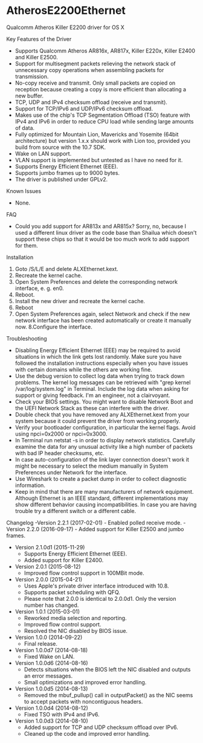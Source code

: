 AtherosE2200Ethernet
====================

Qualcomm Atheros Killer E2200 driver for OS X

Key Features of the Driver
  - Supports Qualcomm Atheros AR816x, AR817x, Killer E220x, Killer E2400 and Killer E2500.
  - Support for multisegment packets relieving the network stack of unnecessary copy operations when assembling packets for transmission.
  - No-copy receive and transmit. Only small packets are copied on reception because creating a copy is more efficient than allocating a new buffer.
  - TCP, UDP and IPv4 checksum offload (receive and transmit).
  - Support for TCP/IPv6 and UDP/IPv6 checksum offload.
  - Makes use of the chip's TCP Segmentation Offload (TSO) feature with IPv4 and IPv6 in order to reduce CPU load while sending large amounts of data.
  - Fully optimized for Mountain Lion, Mavericks and Yosemite (64bit architecture) but version 1.x.x should work with Lion too, provided you build from source with the 10.7 SDK.
  - Wake on LAN support.
  - VLAN support is implemented but untested as I have no need for it.
  - Supports Energy Efficient Ethernet (EEE).
  - Supports jumbo frames up to 9000 bytes.
  - The driver is published under GPLv2.

Known Issues
  - None.

FAQ
  - Could you add support for AR813x and AR815x? Sorry, no, because I used a different linux driver as the code base than Shailua which doesn't support these chips so that it would be too much work to add support for them.

Installation
  1. Goto /S/L/E and delete ALXEthernet.kext.
  2. Recreate the kernel cache.
  3. Open System Preferences and delete the corresponding network interface, e. g. en0.
  4. Reboot.
  5. Install the new driver and recreate the kernel cache.
  6. Reboot
  7. Open System Preferences again, select Network and check if the new network interface has been created automatically or create it manually now.
  8.Configure the interface.

Troubleshooting
  - Disabling Energy Efficient Ethernet (EEE) may be required to avoid situations in which the link gets lost randomly.
  Make sure you have followed the installation instructions especially when you have issues with certain domains while the others are working fine.
  - Use the debug version to collect log data when trying to track down problems. The kernel log messages can be retrieved with "grep kernel /var/log/system.log" in Terminal. Include the log data when asking for support or giving feedback. I'm an engineer, not a clairvoyant.
  - Check your BIOS settings. You might want to disable Network Boot and the UEFI Network Stack as these can interfere with the driver.
  - Double check that you have removed any ALXEthernet.kext from your system because it could prevent the driver from working properly.
  - Verify your bootloader configuration, in particular the kernel flags. Avoid using npci=0x2000 or npci=0x3000. 
  - In Terminal run netstat -s in order to display network statistics. Carefully examine the data for any unusual activity like a high number of packets with bad IP header checksums, etc.
  - In case auto-configuration of the link layer connection doesn't work it might be necessary to select the medium manually in System Preferences under Network for the interface.
  - Use Wireshark to create a packet dump in order to collect diagnostic information.
  - Keep in mind that there are many manufacturers of network equipment. Although Ethernet is an IEEE standard, different implementations may show different behavior causing incompatibilities. In case you are having trouble try a different switch or a different cable.

Changelog
  -Version 2.2.1 (2017-02-01)
    - Enabled polled receive mode.
  -Version 2.2.0 (2016-09-17)
    - Added support for Killer E2500 and jumbo frames.
 - Version 2.1.0d1 (2015-11-29)
    - Supports Energy Efficient Ethernet (EEE).
    - Added support for Killer E2400.
  - Version 2.0.1 (2015-08-12)
    - Improved flow control support in 100MBit mode.
  - Version 2.0.0 (2015-04-21)
    - Uses Apple's private driver interface introduced with 10.8.
    - Supports packet scheduling with QFQ.
    - Please note that 2.0.0 is identical to 2.0.0d1. Only the version number has changed.
  - Version 1.0.1 (2015-03-01)
    - Reworked media selection and reporting.
    - Improved flow control support.
    - Resolved the NIC disabled by BIOS issue. 
  - Version 1.0.0 (2014-09-22)
    - Final release.
  - Version 1.0.0d7 (2014-08-18)
    - Fixed Wake on LAN.
  - Version 1.0.0d6 (2014-08-16)
    - Detects situations when the BIOS left the NIC disabled and outputs an error messages.
    - Small optimizations and improved error handling.
  - Version 1.0.0d5 (2014-08-13)
    - Removed the mbuf_pullup() call in outputPacket() as the NIC seems to accept packets with noncontiguous headers.
  - Version 1.0.0d4 (2014-08-12)
    - Fixed TSO with IPv4 and IPv6.
  - Version 1.0.0d3 (2014-08-10)
    - Added support for TCP and UDP checksum offload over IPv6.
    - Cleaned up the code and improved error handling.

